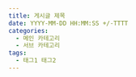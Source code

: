 ```yaml
---
title: 게시글 제목
date: YYYY-MM-DD HH:MM:SS +/-TTTT
categories:
  - 메인 카테고리
  - 서브 카테고리
tags:
  - 태그1 태그2
---
```

